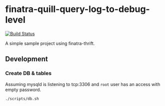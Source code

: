 # finatra-quill-query-log-to-debug-level
[![Build Status](https://travis-ci.org/laysakura/finatra-quill-query-log-to-debug-level.svg?branch=master)](https://travis-ci.org/laysakura/finatra-quill-query-log-to-debug-level)

A simple sample project using finatra-thrift.

## Development

### Create DB & tables
Assuming mysqld is listening to tcp:3306 and `root` user has an access with empty password.

```bash
./scripts/db.sh
```
